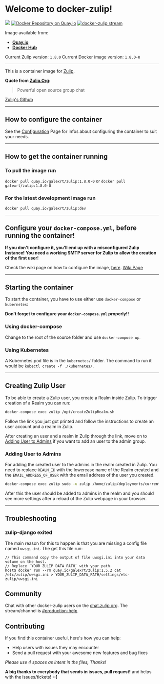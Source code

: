 # Welcome to docker-zulip!

[![](https://images.microbadger.com/badges/image/galexrt/zulip.svg)](https://microbadger.com/images/galexrt/zulip "Get your own image badge on microbadger.com")
[![Docker Repository on Quay.io](https://quay.io/repository/galexrt/zulip/status "Docker Repository on Quay.io")](https://quay.io/repository/galexrt/zulip)
[![**docker-zulip** stream](https://img.shields.io/badge/zulip-join_chat-brightgreen.svg)](https://chat.zulip.org/#narrow/stream/backend/topic/docker)

Image available from:
* [**Quay.io**](https://quay.io/repository/galexrt/zulip)
* [**Docker Hub**](https://hub.docker.com/r/galexrt/zulip)

Current Zulip version: `1.8.0`
Current Docker image version: `1.8.0-0`

***

This is a container image for [Zulip](https://zulip.org).

**Quote from [Zulip.Org](https://zulip.org)**:
> Powerful open source group chat

[Zulip's Github](https://github.com/zulip/zulip)

***

## How to configure the container

See the [Configuration](https://github.com/Galexrt/docker-zulip/wiki/Configuration) Page for infos about configuring the container to suit your needs.

***

## How to get the container running
### To pull the image run
`docker pull quay.io/galexrt/zulip:1.8.0-0`
or
`docker pull galexrt/zulip:1.8.0-0`

### For the latest development image run
`docker pull quay.io/galexrt/zulip:dev`

***

## **Configure your `docker-compose.yml`, before running the container!**
**If you don't configure it, you'll end up with a misconfigured Zulip Instance!**
**You need a working SMTP server for  Zulip to allow the creation of the first user!**

Check the wiki page on how to configure the image, [here](https://github.com/galexrt/docker-zulip/wiki/Configuration). [Wiki Page](https://github.com/galexrt/docker-zulip/wiki/Configuration)

***

## Starting the container
To start the container, you have to use either use `docker-compose` or `kubernetes`:

**Don't forget to configure your `docker-compose.yml` properly!!**

### Using docker-compose
Change to the root of the source folder and use `docker-compose up`.

### Using Kubernetes
A Kubernetes pod file is in the `kubernetes/` folder. The command to run it would be `kubectl create -f ./kubernetes/`.

***

## Creating Zulip User
To be able to create a Zulip user, you create a Realm inside Zulip.
To trigger creation of a Realm you can run:
```bash
docker-compose exec zulip /opt/createZulipRealm.sh
```
Follow the link you just got printed and follow the instructions to create an user account and a realm in Zulip.

After creating an user and a realm in Zulip through the link, move on to [Adding User to Admins](#Adding-User-to-Admins) if you want to add an user to the admin group.

### Adding User to Admins
For adding the created user to the admins in the realm created in Zulip.
You need to replace `REALM_ID` with the lowercase name of the Realm created and the `EMAIL_ADDRESS_OF_USER` with the email address of the user you created.
```bash
docker-compose exec zulip sudo -u zulip /home/zulip/deployments/current/manage.py knight -f -r REALM_ID EMAIL_ADDRESS_OF_USER
```
After this the user should be added to admins in the realm and you should see more settings after a reload of the Zulip webpage in your browser.

***

## Troubleshooting
### zulip-django exited
The main reason for this to happen is that you are missing a config file named `uwsgi.ini`.
The get this file run:
```
// This command copy the output of file uwsgi.ini into your data volume on the host.
// Replace `YOUR_ZULIP_DATA_PATH` with your path.
host$ docker run --rm quay.io/galexrt/zulip:1.5.2 cat /etc/zulip/uwsgi.ini > YOUR_ZULIP_DATA_PATH/settings/etc-zulip/uwsgi.ini
```

## Community
Chat with other docker-zulip users on the [chat.zulip.org](https://chat.zulip.org/). The stream/channel is [#production-help](https://chat.zulip.org/#narrow/stream/31-production-help).

## Contributing

If you find this container useful, here's how you can help:

* Help users with issues they may encounter
* Send a pull request with your awesome new features and bug fixes

_Please use 4 spaces as intent in the files, Thanks!_

**A big thanks to everybody that sends in issues, pull request!** and helps with the issues/tickets! **:-)**
